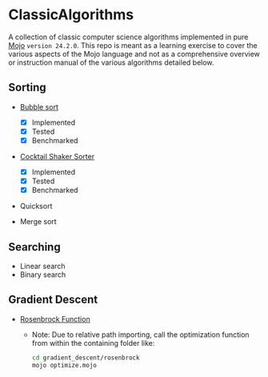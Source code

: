 # ClassicAlgorithms

A collection of classic computer science algorithms implemented in pure [Mojo](https://www.modular.com/max/mojo) `version 24.2.0`. This repo is meant as a learning exercise to cover the various aspects of the Mojo language and not as a comprehensive overview or instruction manual of the various algorithms detailed below.

## Sorting

- [Bubble sort](https://en.wikipedia.org/wiki/Bubble_sort)
  - [X] Implemented
  - [X] Tested
  - [X] Benchmarked

- [Cocktail Shaker Sorter](https://en.wikipedia.org/wiki/Cocktail_shaker_sort)
  - [X] Implemented
  - [X] Tested
  - [X] Benchmarked

- Quicksort

- Merge sort

## Searching

- Linear search
- Binary search

## Gradient Descent

- [Rosenbrock Function](https://en.wikipedia.org/wiki/Rosenbrock_function)
  - Note: Due to relative path importing, call the optimization function from within the containing folder like:

    ```bash
    cd gradient_descent/rosenbrock
    mojo optimize.mojo
    ```

